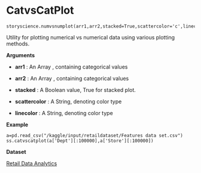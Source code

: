 # CatvsCatPlot

```python3
storyscience.numvsnumplot(arr1,arr2,stacked=True,scattercolor='c',linecolor='r')
```
Utility for plotting numerical vs numerical data using various plotting methods.

**Arguments**

- **arr1** : An Array , containing categorical values 
- **arr2** : An Array , containing categorical values

- **stacked** : A Boolean value, True for stacked plot.
- **scattercolor** : A String, denoting color type
- **linecolor** : A String, denoting color type

**Example**

```
a=pd.read_csv("/kaggle/input/retaildataset/Features data set.csv")
ss.catvscatplot(a['Dept'][:100000],a['Store'][:100000])
```
**Dataset**

<a href="https://www.kaggle.com/manjeetsingh/retaildataset" target="_blank">Retail Data Analytics</a>






